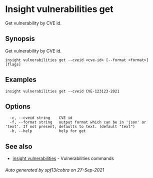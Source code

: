 # Insight vulnerabilities get

Get vulnerability by CVE id.

## <a id='synopsis'></a>Synopsis

Get vulnerability by CVE id.

```
insight vulnerabilities get --cveid <cve-id> [--format <format>] [flags]
```

## <a id='examples'></a>Examples

```
insight vulnerabilities get --cveid CVE-123123-2021
```

## <a id='options'></a>Options

```
  -c, --cveid string    CVE id
  -f, --format string   output format which can be in 'json' or 'text'. If not present, defaults to text. (default "text")
  -h, --help            help for get
```

## <a id='see-also'></a>See also

* [insight vulnerabilities](insight_vulnerabilities.md)	 - Vulnerabilities commands

###### Auto generated by spf13/cobra on 27-Sep-2021
